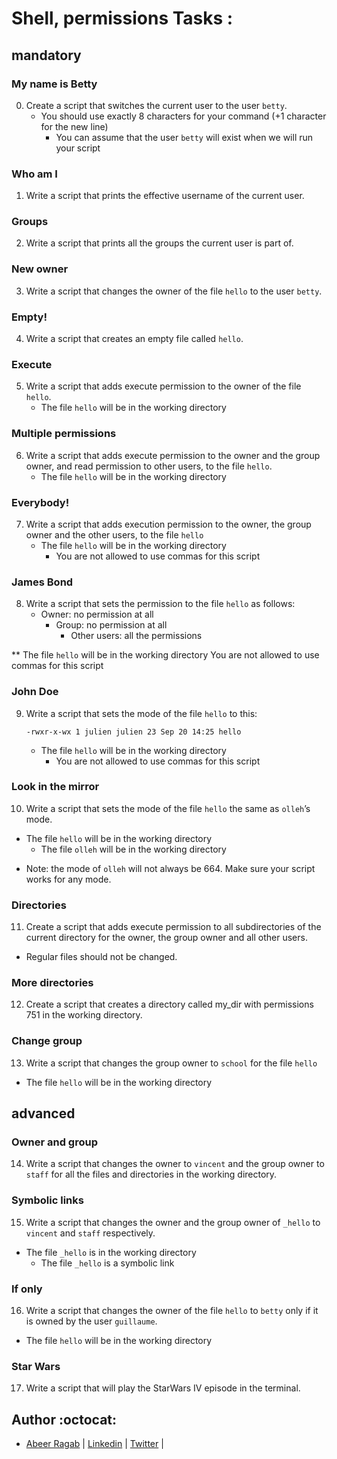 # Shell, permissions Tasks :


## mandatory


### My name is Betty

0. Create a script that switches the current user to the user `betty`.
   - You should use exactly 8 characters for your command (+1 character for the new line)
     - You can assume that the user `betty` will exist when we will run your script

### Who am I

1. Write a script that prints the effective username of the current user.

### Groups

2. Write a script that prints all the groups the current user is part of.

### New owner

3. Write a script that changes the owner of the file `hello` to the user `betty`.

### Empty!

4. Write a script that creates an empty file called `hello`.

### Execute

5. Write a script that adds execute permission to the owner of the file `hello`.
   - The file `hello` will be in the working directory

### Multiple permissions

6. Write a script that adds execute permission to the owner and the group owner, and read permission to other users, to the file `hello`.
   - The file `hello` will be in the working directory

### Everybody!

7. Write a script that adds execution permission to the owner, the group owner and the other users, to the file `hello`
   - The file `hello` will be in the working directory
     - You are not allowed to use commas for this script

### James Bond

8. Write a script that sets the permission to the file `hello` as follows:
   - Owner: no permission at all
     - Group: no permission at all
     	- Other users: all the permissions

** The file `hello` will be in the working directory You are not allowed to use commas for this script

### John Doe

9. Write a script that sets the mode of the file `hello` to this:

	`-rwxr-x-wx 1 julien julien 23 Sep 20 14:25 hello`

   - The file `hello` will be in the working directory
     - You are not allowed to use commas for this script

### Look in the mirror

10. Write a script that sets the mode of the file `hello` the same as `olleh`’s mode.
   - The file `hello` will be in the working directory
     - The file `olleh` will be in the working directory

* Note: the mode of `olleh` will not always be 664. Make sure your script works for any mode.

### Directories

11. Create a script that adds execute permission to all subdirectories of the current directory for the owner, the group owner and all other users.
   - Regular files should not be changed.

### More directories

12. Create a script that creates a directory called my_dir with permissions 751 in the working directory.

### Change group

13. Write a script that changes the group owner to `school` for the file `hello`
   - The file `hello` will be in the working directory


## advanced


### Owner and group

14. Write a script that changes the owner to `vincent` and the group owner to `staff` for all the files and directories in the working directory.

### Symbolic links

15. Write a script that changes the owner and the group owner of `_hello` to `vincent` and `staff` respectively.
   - The file `_hello` is in the working directory
     - The file `_hello` is a symbolic link

### If only

16. Write a script that changes the owner of the file `hello` to `betty` only if it is owned by the user `guillaume`.
   - The file `hello` will be in the working directory

### Star Wars

17. Write a script that will play the StarWars IV episode in the terminal.


## Author :octocat:

- [Abeer Ragab](https://github.com/Abeer-M-Ali) | [Linkedin](https://www.linkedin.com/in/abeer-ragab-b25872260/) | [Twitter]([https://twitter.com/abeerragab5211) |